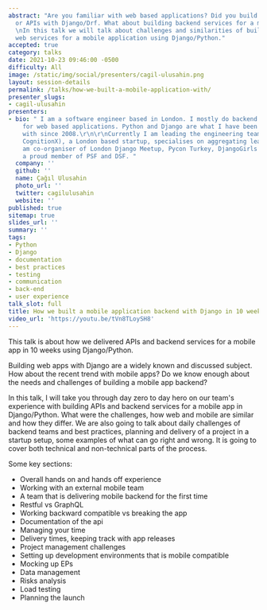 ```yaml
---
abstract: "Are you familiar with web based applications? Did you build a Django app,
  or APIs with Django/Drf. What about building backend services for a mobile app?
  \nIn this talk we will talk about challenges and similarities of building APIs and
  web services for a mobile application using Django/Python."
accepted: true
category: talks
date: 2021-10-23 09:46:00 -0500
difficulty: All
image: /static/img/social/presenters/cagil-ulusahin.png
layout: session-details
permalink: /talks/how-we-built-a-mobile-application-with/
presenter_slugs:
- cagil-ulusahin
presenters:
- bio: " I am a software engineer based in London. I mostly do backend engineering
    for web based applications. Python and Django are what I have been mostly working
    with since 2008.\r\n\r\nCurrently I am leading the engineering team in CogX (formerly
    CognitionX), a London based startup, specialises on aggregating leadership content.\r\n\r\nI
    am co-organiser of London Django Meetup, Pycon Turkey, DjangoGirls Turkey, and
    a proud member of PSF and DSF. "
  company: ''
  github: ''
  name: Çağıl Ulusahin
  photo_url: ''
  twitter: cagilulusahin
  website: ''
published: true
sitemap: true
slides_url: ''
summary: ''
tags:
- Python
- Django
- documentation
- best practices
- testing
- communication
- back-end
- user experience
talk_slot: full
title: How we built a mobile application backend with Django in 10 weeks
video_url: 'https://youtu.be/tVn8TLoySH8'
---
```


This talk is about how we delivered APIs and backend services for a mobile app in 10 weeks using Django/Python.

Building web apps with Django are a widely known and discussed subject. How about the recent trend with mobile apps? 
Do we know enough about the needs and challenges of building a mobile app backend?

In this talk, I will take you through day zero to day hero on our team's experience with building APIs and backend services for a mobile app in Django/Python.
What were the challenges, how web and mobile are similar and how they differ. We are also going to talk about daily challenges of backend teams and best practices, 
planning and delivery of a project in a startup setup, some examples of what can go right and wrong. It is going to cover both technical and non-technical parts of the process.

Some key sections:

*   Overall hands on and hands off experience
*   Working with an external mobile team
*   A team that is delivering mobile backend for the first time
*   Restful vs GraphQL
*   Working backward compatible vs breaking the app
*   Documentation of the api
*   Managing your time
*   Delivery times, keeping track with app releases
*   Project management challenges
*   Setting up development environments that is mobile compatible 
*   Mocking up EPs
*   Data management
*   Risks analysis
*   Load testing 
*   Planning the launch

